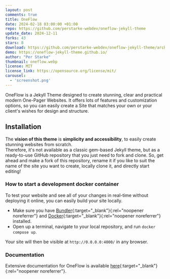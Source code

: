 ```yaml
---
layout: post
comments: true
title: OneFlow
date: 2024-02-18 03:00:00 +01:00
repo: https://github.com/perstarke-webdev/oneflow-jekyll-theme
update_date: 2024-12-11
forks: 43
stars: 8
download: https://github.com/perstarke-webdev/oneflow-jekyll-theme/archive/refs/heads/main.zip
demo: https://oneflow-jekyll-theme.github.io/
author: "Per Starke"
thumbnail: oneflow.webp
license: MIT
license_link: https://opensource.org/license/mit/
carousel:
  - 'screenshot.png'
---
```


OneFlow is a Jekyll Theme designed to create stunning, clear and practical modern One-Pager Websites.
It offers lots of features and customization options, so you can easily create a Site that matches your own or your client's wishes for design and structure.  

## Installation

The **vision of this theme** is **simplicity and accessibility**, to easily create stunning websites from scratch.  
Therefore, it's not available as a classic gem-based Jekyll theme, but as a ready-to-use GitHub repository that you just need to fork and clone.
So, get ahead and make a fork of this repository, rename it if you like to suit the name of the site you want to create, locally clone it, and directly start editing!

### How to start a development docker container

To test your website and see all of your changes in real-time without deploying it online, you can easily build your site locally.  

* Make sure you have [Bundler](https://bundler.io/){:target="_blank"}{:rel="noopener noreferrer"} and [Docker](https://www.docker.com/){:target="_blank"}{:rel="noopener noreferrer"} installed.
* Open up a terminal, navigate to your local repository, and run `docker compose up`.

Your site will then be visible at `http://0.0.0.0:4000/` in any browser.

### Documentation

Extensive documentation for OneFlow is available [here](https://perstarke-webdev.de/oneflow-jekyll-theme){:target="_blank"}{:rel="noopener noreferrer"}.

